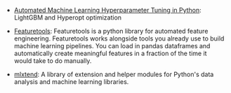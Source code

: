 * [Automated Machine Learning Hyperparameter Tuning in Python](https://towardsdatascience.com/automated-machine-learning-hyprrparameter-tuning-in-python-dfda59b72f8a): LightGBM and Hyperopt optimization

* [Featuretools](https://github.com/Featuretools/featuretools): Featuretools is a python library for automated feature engineering. Featuretools works alongside tools you already use to build machine learning pipelines. You can load in pandas dataframes and automatically create meaningful features in a fraction of the time it would take to do manually.

* [mlxtend](https://github.com/rasbt/mlxtend): A library of extension and helper modules for Python's data analysis and machine learning libraries.
